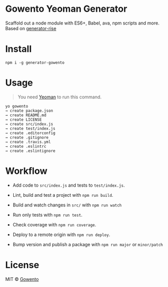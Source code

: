 # Gowento Yeoman Generator

Scaffold out a node module with ES6+, Babel, ava, npm scripts and more. Based on [generator-rise](https://github.com/bucaran/generator-rise)

# Install

```
npm i -g generator-gowento
```

# Usage
> You need [Yeoman](http://yeoman.io/) to run this command.

```
yo gowento
→ create package.json
→ create README.md
→ create LICENSE
→ create src/index.js
→ create test/index.js
→ create .editorconfig
→ create .gitignore
→ create .travis.yml
→ create .eslintrc
→ create .eslintignore
```

# Workflow

* Add code to `src/index.js` and tests to `test/index.js`.

* Lint, build and test a project with `npm run build`.

* Build and watch changes in `src/` with `npm run watch`

* Run only tests with `npm run test`.

* Check coverage with `npm run coverage`.

* Deploy to a remote origin with `npm run deploy`.

* Bump version and publish a package with `npm run major` or `minor/patch`

# License

MIT © [Gowento](https://www.gowento.com)
